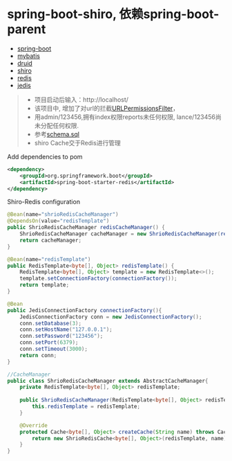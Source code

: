 # spring-boot-shiro, 依赖spring-boot-parent
* [spring-boot](http://docs.spring.io/spring-boot/docs/current/reference/htmlsingle/)
* [mybatis](https://github.com/mybatis/spring-boot-starter)
* [druid](https://github.com/alibaba/druid)
* [shiro](http://shiro.apache.org/)
* [redis](http://redis.io/)
* [jedis](https://github.com/xetorthio/jedis)

> * 项目启动后输入：http://localhost/
> * 该项目中, 增加了对url的拦截[URLPermissionsFilter](https://github.com/leelance/spring-boot-all/blob/master/spring-boot-shiro/src/main/java/com/lance/shiro/config/URLPermissionsFilter.java)，
> * 用admin/123456,拥有index权限reports未任何权限, lance/123456尚未分配任何权限.
> * 参考[schema.sql](https://github.com/leelance/spring-boot-all/blob/master/spring-boot-shiro/src/main/resources/init-sql/schema.sql)
> * shiro Cache交于Redis进行管理

Add dependencies to pom
```xml
<dependency>
    <groupId>org.springframework.boot</groupId>
    <artifactId>spring-boot-starter-redis</artifactId>
</dependency>
```

Shiro-Redis configuration
```java
@Bean(name="shrioRedisCacheManager")
@DependsOn(value="redisTemplate")
public ShrioRedisCacheManager redisCacheManager() {
	ShrioRedisCacheManager cacheManager = new ShrioRedisCacheManager(redisTemplate());
	return cacheManager;
}

@Bean(name="redisTemplate")
public RedisTemplate<byte[], Object> redisTemplate() {
    RedisTemplate<byte[], Object> template = new RedisTemplate<>();
    template.setConnectionFactory(connectionFactory());
    return template;
}

@Bean
public JedisConnectionFactory connectionFactory(){
	JedisConnectionFactory conn = new JedisConnectionFactory();
	conn.setDatabase(3);
	conn.setHostName("127.0.0.1");
	conn.setPassword("123456");
	conn.setPort(6379);
	conn.setTimeout(3000);
	return conn;
}

//CacheManager
public class ShrioRedisCacheManager extends AbstractCacheManager{
	private RedisTemplate<byte[], Object> redisTemplate;
	
	public ShrioRedisCacheManager(RedisTemplate<byte[], Object> redisTemplate) {
		this.redisTemplate = redisTemplate;
	}

	@Override
	protected Cache<byte[], Object> createCache(String name) throws CacheException {
		return new ShrioRedisCache<byte[], Object>(redisTemplate, name);
	}
}

```
